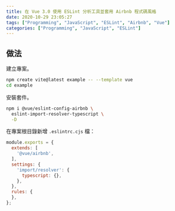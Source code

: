 ```yaml
---
title: 在 Vue 3.0 使用 ESLint 分析工具並套用 Airbnb 程式碼風格
date: 2020-10-29 23:05:27
tags: ["Programming", "JavaScript", "ESLint", "Airbnb", "Vue"]
categories: ["Programming", "JavaScript", "ESLint"]
---
```


## 做法

建立專案。

```bash
npm create vite@latest example -- --template vue
cd example
```

安裝套件。

```bash
npm i @vue/eslint-config-airbnb \
  eslint-import-resolver-typescript \
  -D
```

在專案根目錄新增 `.eslintrc.cjs` 檔：

```js
module.exports = {
  extends: [
    '@vue/airbnb',
  ],
  settings: {
    'import/resolver': {
      typescript: {},
    },
  },
  rules: {
  },
};
```
